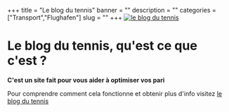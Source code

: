 ﻿+++
title = "Le blog du tennis"
banner = ""
description = ""
categories = ["Transport","Flughafen"]
slug = ""
+++
<a href="https://www.leblogdutennis.fr/"><img src="/images/leblogdutennis.png" alt="le blog du tennis"></a>


# Le blog du tennis, qu'est ce que c'est ?


<strong> C'est un site fait pour vous aider à optimiser vos pari </strong>


Pour comprendre comment cela fonctionne et obtenir plus d'info visitez [le blog du tennis](https://www.leblogdutennis.fr/)
